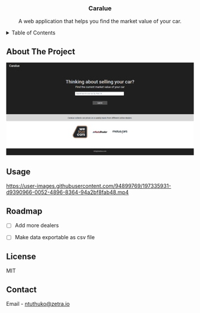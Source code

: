 <div align="center">

  <h3 align="center">Caralue</h3>

  <p align="center">
    A web application that helps you find the market value of your car.
  
  </p>
</div>

<!-- TABLE OF CONTENTS -->
<details>
  <summary>Table of Contents</summary>
  <ol>
    <li>
      <a href="#about-the-project">About The Project</a>
      <ul>
        <li><a href="#built-with">Built With</a></li>
      </ul>
    </li>
    <li>
      <a href="#getting-started">Getting Started</a>
    </li>
    <li><a href="#usage">Usage</a></li>
    <li><a href="#roadmap">Roadmap</a></li>
    <li><a href="#license">License</a></li>
    <li><a href="#contact">Contact</a></li>
  </ol>
</details>


## About The Project

<img src="static/images/website.PNG" alt="home-page">



## Usage

https://user-images.githubusercontent.com/94899769/197335931-d9390966-0052-4896-8364-94a2bf8fab48.mp4

## Roadmap

- [ ] Add more dealers

- [ ] Make data exportable as csv file


## License

MIT 


## Contact

Email - ntuthuko@zetra.io